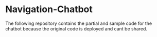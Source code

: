 # Navigation-Chatbot
The following repository contains the partial and sample code for the chatbot because the original code is deployed and cant be shared.